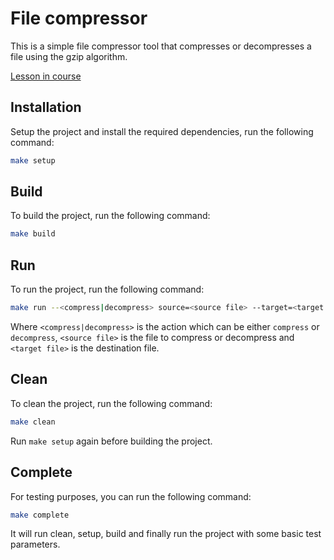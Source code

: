 # File compressor

This is a simple file compressor tool that compresses or decompresses a file using the gzip algorithm.

[Lesson in course](https://codedeviate.github.io/aicollection/go-tools-file-compressor.html)

## Installation

Setup the project and install the required dependencies, run the following command:

```bash
make setup
```

## Build

To build the project, run the following command:

```bash
make build
```

## Run

To run the project, run the following command:

```bash
make run --<compress|decompress> source=<source file> --target=<target file>
```

Where `<compress|decompress>` is the action which can be either `compress` or `decompress`, `<source file>` is the file to compress or decompress and `<target file>` is the destination file.

## Clean

To clean the project, run the following command:

```bash
make clean
```

Run `make setup` again before building the project.

## Complete

For testing purposes, you can run the following command:

```bash
make complete
```

It will run clean, setup, build and finally run the project with some basic test parameters.
